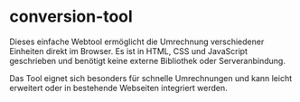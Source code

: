 ﻿# conversion-tool
Dieses einfache Webtool ermöglicht die Umrechnung verschiedener Einheiten direkt im Browser. Es ist in HTML, CSS und JavaScript geschrieben und benötigt keine externe Bibliothek oder Serveranbindung.

Das Tool eignet sich besonders für schnelle Umrechnungen und kann leicht erweitert oder in bestehende Webseiten integriert werden.
